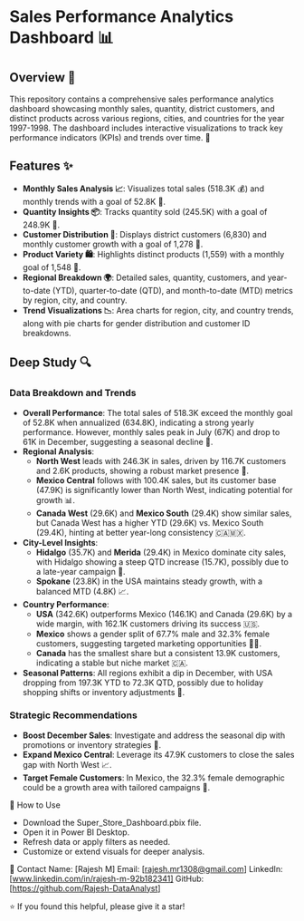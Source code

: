 # Sales Performance Analytics Dashboard 📊

## Overview 🌟
This repository contains a comprehensive sales performance analytics dashboard showcasing monthly sales, quantity, district customers, and distinct products across various regions, cities, and countries for the year 1997-1998. The dashboard includes interactive visualizations to track key performance indicators (KPIs) and trends over time. 🎯

## Features ✨
- **Monthly Sales Analysis 📈**: Visualizes total sales (518.3K 💰) and monthly trends with a goal of 52.8K 🎯.
- **Quantity Insights 📦**: Tracks quantity sold (245.5K) with a goal of 248.9K 🎯.
- **Customer Distribution 👥**: Displays district customers (6,830) and monthly customer growth with a goal of 1,278 🎯.
- **Product Variety 🛍️**: Highlights distinct products (1,559) with a monthly goal of 1,548 🎯.
- **Regional Breakdown 🌍**: Detailed sales, quantity, customers, and year-to-date (YTD), quarter-to-date (QTD), and month-to-date (MTD) metrics by region, city, and country.
- **Trend Visualizations 📉**: Area charts for region, city, and country trends, along with pie charts for gender distribution and customer ID breakdowns.

## Deep Study 🔍
### Data Breakdown and Trends
- **Overall Performance**: The total sales of 518.3K exceed the monthly goal of 52.8K when annualized (634.8K), indicating a strong yearly performance. However, monthly sales peak in July (67K) and drop to 61K in December, suggesting a seasonal decline 📅.
- **Regional Analysis**: 
  - **North West** leads with 246.3K in sales, driven by 116.7K customers and 2.6K products, showing a robust market presence 🌄.
  - **Mexico Central** follows with 100.4K sales, but its customer base (47.9K) is significantly lower than North West, indicating potential for growth 📊.
  - **Canada West** (29.6K) and **Mexico South** (29.4K) show similar sales, but Canada West has a higher YTD (29.6K) vs. Mexico South (29.4K), hinting at better year-long consistency 🇨🇦🇲🇽.
- **City-Level Insights**: 
  - **Hidalgo** (35.7K) and **Merida** (29.4K) in Mexico dominate city sales, with Hidalgo showing a steep QTD increase (15.7K), possibly due to a late-year campaign 📍.
  - **Spokane** (23.8K) in the USA maintains steady growth, with a balanced MTD (4.8K) 📈.
- **Country Performance**: 
  - **USA** (342.6K) outperforms Mexico (146.1K) and Canada (29.6K) by a wide margin, with 162.1K customers driving its success 🇺🇸.
  - **Mexico** shows a gender split of 67.7% male and 32.3% female customers, suggesting targeted marketing opportunities 👨‍👩.
  - **Canada** has the smallest share but a consistent 13.9K customers, indicating a stable but niche market 🇨🇦.
- **Seasonal Patterns**: All regions exhibit a dip in December, with USA dropping from 197.3K YTD to 72.3K QTD, possibly due to holiday shopping shifts or inventory adjustments 🎄.

### Strategic Recommendations
- **Boost December Sales**: Investigate and address the seasonal dip with promotions or inventory strategies 🚀.
- **Expand Mexico Central**: Leverage its 47.9K customers to close the sales gap with North West 📈.
- **Target Female Customers**: In Mexico, the 32.3% female demographic could be a growth area with tailored campaigns 👩.

🚀 How to Use
- Download the Super_Store_Dashboard.pbix file.
- Open it in Power BI Desktop.
- Refresh data or apply filters as needed.
- Customize or extend visuals for deeper analysis.
  
📩 Contact
Name: [Rajesh M]
Email: [rajesh.mr1308@gmail.com]
LinkedIn: [www.linkedin.com/in/rajesh-m-92b182341] 
GitHub: [https://github.com/Rajesh-DataAnalyst]

⭐ If you found this helpful, please give it a star!
  

